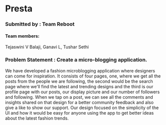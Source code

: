 # Presta

### Submitted by : Team Reboot

#### Team members:
Tejaswini V Balaji, 
Ganavi L,
Tushar Sethi

### Problem Statement : Create a micro-blogging application.


We have developed a fashion microblogging application where designers can come for inspiration. It consists of four pages, one, where we get all the posts from the people we are following, the second would be the search page where we'll find the latest and trending designs and the third is our profile page with our posts, our display picture and our number of followers and following. When we tap on a post, we can see all the comments and insights shared on that design for a better community feedback and also give a like to show our support. Our design focused on the simplicity of the UI and how it would be easy for anyone using the app to get better ideas about the latest fashion trends.
